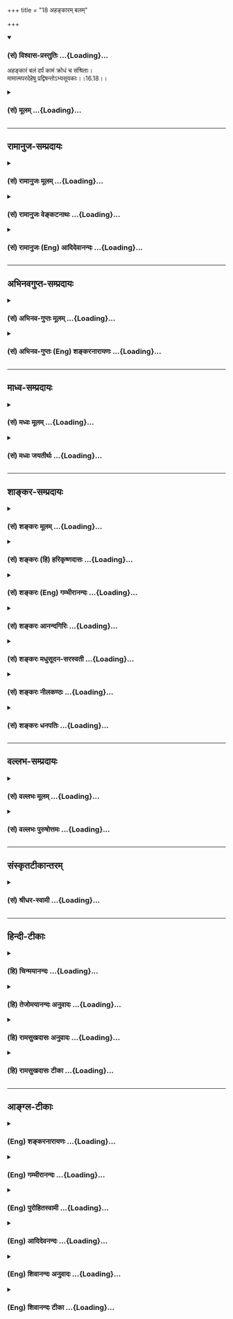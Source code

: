 +++
title = "18 अहङ्कारम् बलम्"

+++
<div class="js_include" newlevelforh1="3" title="(सं) विश्वास-प्रस्तुतिः" unfilled url="/purANam/mahAbhAratam/06-bhIShma-parva/02-bhagavad-gItA-parva/saMskRtam/vishvAsa-prastutiH/16_daivAsura-sampad-vib/18_ahankAram_balam.md">
<details open><summary><h3>(सं) विश्वास-प्रस्तुतिः ...{Loading}...</h3></summary>

अहङ्कारं बलं दर्पं कामं क्रोधं च संश्रिताः।  
मामात्मपरदेहेषु प्रद्विषन्तोऽभ्यसूयकाः।।16.18।।
</details>
</div>
<div class="js_include collapsed" newlevelforh1="3" title="(सं) मूलम्" unfilled url="/purANam/mahAbhAratam/06-bhIShma-parva/02-bhagavad-gItA-parva/saMskRtam/mUlam/16_daivAsura-sampad-vib/18_ahankAram_balam.md">
<details><summary><h3>(सं) मूलम् ...{Loading}...</h3></summary>

अहङ्कारं बलं दर्पं कामं क्रोधं च संश्रिताः।  
मामात्मपरदेहेषु प्रद्विषन्तोऽभ्यसूयकाः।।16.18।।
</details>
</div>


_________________
## रामानुज-सम्प्रदायः
<div class="js_include collapsed" newlevelforh1="3" title="(सं) रामानुजः मूलम्" unfilled url="/purANam/mahAbhAratam/06-bhIShma-parva/02-bhagavad-gItA-parva/saMskRtam/rAmAnujaH/mUlam/16_daivAsura-sampad-vib/18_ahankAram_balam.md">
<details><summary><h3>(सं) रामानुजः मूलम् ...{Loading}...</h3></summary>

।।16.18।। अनन्यापेक्षः अहम् एव सर्वं करोमि इति एवंरूपम् **अहङ्कारम्**
आश्रिताः; तथा सर्वस्य करणे मद्बलम् एव पर्याप्तम् इति च **बलम्;**
अतोमत्सदृशो न कश्चिद् अस्ति इति च **दर्पम्;**एवंभूतस्य मम काममात्रेण
सर्वं संपत्स्यते इति **कामम्;**मम ये अनिष्टकारिणः तान् सर्वान् हनिष्यामि
इति **च क्रोधम्;** एवम् एतान् **संश्रिताः** स्वदेहेषु **परदेहेषु** च
अवस्थितं सर्वस्य कारयितारं पुरुषोत्तमं **माम् अभ्यसूयकाः प्रद्विषन्तः**
कुयुक्तिभिः मत्स्थितौ दोषम् आविष्कुर्वन्तो माम् असहमानाः; अहङ्कारादिकान्
संश्रिताः; यागादिकं सर्वं क्रियाजातं कुर्वते इत्यर्थः।

</details>
</div>
<div class="js_include collapsed" newlevelforh1="3" title="(सं) रामानुजः वेङ्कटनाथः" unfilled url="/purANam/mahAbhAratam/06-bhIShma-parva/02-bhagavad-gItA-parva/saMskRtam/rAmAnujaH/venkaTanAthaH/16_daivAsura-sampad-vib/18_ahankAram_balam.md">
<details><summary><h3>(सं) रामानुजः वेङ्कटनाथः ...{Loading}...</h3></summary>

  
  
।।16.18।। पुनरुक्त्यादिपरिहारायानन्तरश्लोकस्य
सात्त्विकयजनेतिकर्तव्यतारूपगुणवैपरीत्यपरत्वमाह -- ते चेदृग्भूता यजन्त
इति। भगवानेव सर्वं कारयतीत्यस्य प्रतिक्षेपोऽहङ्कारः; यत्परिहाराय
स्मर्यतेयद्यहङ्कारमाश्रित्य यज्ञदानतपःक्रियाः। कुर्वंस्तत्फलमाप्नोति
पुनरावर्तनं तु तत् इति। बलवत्त्वमात्रस्यादोषत्वेऽपिभगवतो बलेन
इत्यादेर्विपरीतं स्वबलपर्याप्त्यनुसन्धानम्; तदुभयमूलो दर्पः
सर्वावज्ञानहेतुः पूज्यपूजाप्रतिस्पर्धी
भगवत्प्रसादादेवेष्टप्राप्त्यनिष्टपरिहारावित्यस्य विपरीतौ कामक्रोधाविति
क्रमेण दाम्भिकयज्ञेतिकर्तव्यताक्रमं विवृणोतिअनन्यापेक्ष इत्यादिभिः।
संश्रिताः सम्यनाश्रिताः; निरपेक्षहेतुत्वेनाभिमन्यमाना इत्यर्थः।
अत्रपरदेहेष्विति यज्ञानुकूलप्रतिकूलऋत्विक्तस्करादिविवक्षया सप्तम्या
स्थितिः सिद्धा सा च प्रवर्तनाद्यर्थमिति श्रुत्यादिभिः प्राक्प्रपञ्चितम्
तत्प्रतिपत्तिविरुद्धं स्मारयतिसर्वस्य कारयितारमिति।
हितप्रवर्तनमेवासूयाहेतुरिति भावः। पुरुषोत्तममिति --
यद्वैलक्षण्यविज्ञानमात्रात् कृतकृत्यो भवतीत्युक्तं; स हि महोपकारी
द्वेषासूयास्पदमेषामिति भावः। सर्वप्रवर्तनादिगुणकथनं; गुणेषु
दोषाविष्करणरूपासूयालक्षणव्यक्त्यर्थं च। पुरुषोत्तमप्रकरणे हि
स्मृत्यादिप्रवर्तनायसर्वस्य चाहं हृदि सन्निविष्टः \[15।15\] इत्युक्तम्
तदेवात्रमामात्मपरदेहेषु इत्यनेन स्मार्यत इति च
भावः। प्रद्विषन्तोऽभ्यसूयकाः इत्यनयोः प्रातिलोम्येन हेतुकार्यतयाऽन्वय
क्रमं यजन्त इत्यनुकर्षणेन वाक्यसमाप्तिं चाऽऽहकुयुक्तिभिरिति।
ईश्वरपरतन्त्रत्वे कथं कर्मवश्यता फलानां कर्ममूलत्वे च किमीश्वरेणेत्यादयः
कुयुक्तयः। अनसूयालक्षणव्याजेनासूयामपि बृहस्पतिरलक्षयत् -- न गुणान्गुणिनो
हन्ति स्तौति मन्दगुणा(चान्यान्गुणा) नपि। नान्यदोषेषु रमते (न
हसेच्चान्यदोषांश्च) साऽनसूया प्रकीर्तिता \[अ.स्मृ.37\] इति।
असहिष्णुत्वरूपेण लक्षणेन द्वेषं विवृणोतिमामसहमाना इति। असहमानत्वं च
तदाज्ञातिलङ्घनपर्यन्तमनुसन्धेयम्। एतच्च स्ववंश्यानामप्यशुचिनरकपतने
निदानम् यथोच्यतेमज्जन्ति पितरस्तस्य नरके शाश्वतीः समाः। द्विष्याद्यो
विबुधश्रेष्ठं देवं नारायणं हरिम् \[म.भा.12।346।6\] इति। एवंये द्विषन्ति
महात्मानं न स्मरन्ति च केशवम् (जनार्दनम)। न तेषां पुण्यतीर्थेषु गतिः
संसर्गिणामपि \[म.भा.12।336।36कुं.को.\] इत्यादि
चात्रानुसन्धेयम्। नामयज्ञैः \[16।17\] इत्यस्योपलक्षणमाहयागादिकं
सर्वमिति। ,

</details>
</div>
<div class="js_include collapsed" newlevelforh1="3" title="(सं) रामानुजः (Eng) आदिदेवानन्दः" unfilled url="/purANam/mahAbhAratam/06-bhIShma-parva/02-bhagavad-gItA-parva/saMskRtam/rAmAnujaH/english/AdidevAnandaH/16_daivAsura-sampad-vib/18_ahankAram_balam.md">
<details><summary><h3>(सं) रामानुजः (Eng) आदिदेवानन्दः ...{Loading}...</h3></summary>

16.18 They depend on their egoism in the form of 'I can do everything
without the help of anyone'; likewise, in performing everything they
depend on their power, 'My power is sufficient'; hence pride takes the
following form, 'There is nobody like myself. Desire takes the form of,
'Because I am so, everything is fulfilled by my mere desire.' 'Wrath
consits in conceiving, 'I shall slay those who cause evil to me.' Thus,
depending on themselves, they evince malice towards Me, the Supreme
Person abiding in their own bodies as well as in the bodies of others;
and they hate Me. They endeavour to invent fallacious arguments against
My existence, and being unable to tolerate Me, they perform all acts
like sacrifices etc., depending only on their egoism.

</details>
</div>


_________________
## अभिनवगुप्त-सम्प्रदायः
<div class="js_include collapsed" newlevelforh1="3" title="(सं) अभिनव-गुप्तः मूलम्" unfilled url="/purANam/mahAbhAratam/06-bhIShma-parva/02-bhagavad-gItA-parva/saMskRtam/abhinava-guptaH/mUlam/16_daivAsura-sampad-vib/18_ahankAram_balam.md">
<details><summary><h3>(सं) अभिनव-गुप्तः मूलम् ...{Loading}...</h3></summary>

।।16.17 -- 16.20।। आत्मसंभाविता इत्यादि गतिमित्यन्तम्। यज्ञैर्यजन्ते नाम;
निष्फलमित्यर्थः। क्रोधेन हि सर्वं नश्यतीत्यर्थः। यद्वा नामयज्ञैः;
संज्ञामात्रेणैव +++(S; omit एव)+++ ये यज्ञाः तैः +++(S; omit तैः)+++। अथवा --
नामार्थं प्रसिद्ध्यर्थं ये यज्ञाः +++(omits ये यज्ञाः)+++ -- येन +++(S omits
येन)+++ यज्ञयाजी अयम् इति व्यपदेशो जायते -- ते दम्भपूर्वका एव; न तु फलन्ति।
क्रोधादिरूषितत्वादेव लोकान् द्विषन्तो मामेव द्विषन्ति। अहं वासुदेवो हि
सर्वावासः। आत्मनि च द्वेषवन्तः आत्मनो ( आत्मने) ह्यहितं निरयपातहेतुम्
आचरन्ति +++(S उपाचरन्ति)+++। तांश्चाहम् आसुरीष्वेव योनिषु क्षिपामि।

</details>
</div>
<div class="js_include collapsed" newlevelforh1="3" title="(सं) अभिनव-गुप्तः (Eng) शङ्करनारायणः" unfilled url="/purANam/mahAbhAratam/06-bhIShma-parva/02-bhagavad-gItA-parva/saMskRtam/abhinava-guptaH/english/shankaranArAyaNaH/16_daivAsura-sampad-vib/18_ahankAram_balam.md">
<details><summary><h3>(सं) अभिनव-गुप्तः (Eng) शङ्करनारायणः ...{Loading}...</h3></summary>

16.18 See Coment under 16.20

</details>
</div>


_________________
## माध्व-सम्प्रदायः
<div class="js_include collapsed" newlevelforh1="3" title="(सं) मध्वः मूलम्" unfilled url="/purANam/mahAbhAratam/06-bhIShma-parva/02-bhagavad-gItA-parva/saMskRtam/madhvaH/mUlam/16_daivAsura-sampad-vib/18_ahankAram_balam.md">
<details><summary><h3>(सं) मध्वः मूलम् ...{Loading}...</h3></summary>

।।16.18।। मामात्मपरदेहेष्विति। न कस्यचिद्विष्णुः कारयिता। यदि
स्यान्ममपीदानीं कारयत्वित्यादि ईश्वरो यदि सर्वस्य कारकः कारयीत माम्।
अद्येति वादिनं ब्रूयात्सदाऽधो यास्यसि इति सामवेदे यास्कश्रुतिः।

</details>
</div>
<div class="js_include collapsed" newlevelforh1="3" title="(सं) मध्वः जयतीर्थः" unfilled url="/purANam/mahAbhAratam/06-bhIShma-parva/02-bhagavad-gItA-parva/saMskRtam/madhvaH/jayatIrthaH/16_daivAsura-sampad-vib/18_ahankAram_balam.md">
<details><summary><h3>(सं) मध्वः जयतीर्थः ...{Loading}...</h3></summary>

।।16.18।। भगवद्द्वेषस्यात्मपरदेहाधिकरणत्वं कथं इत्यत आह **मामि**ति। कुतो
न कारयिता यदि स्यात्तर्हीदानीमकुर्वाणं मामपि कारयतु; कुर्वाणं च
निवारयतु; इत्यर्थः। सदाधो नित्यनरकम्।

</details>
</div>


_________________
## शाङ्कर-सम्प्रदायः
<div class="js_include collapsed" newlevelforh1="3" title="(सं) शङ्करः मूलम्" unfilled url="/purANam/mahAbhAratam/06-bhIShma-parva/02-bhagavad-gItA-parva/saMskRtam/shankaraH/mUlam/16_daivAsura-sampad-vib/18_ahankAram_balam.md">
<details><summary><h3>(सं) शङ्करः मूलम् ...{Loading}...</h3></summary>

।।16.18।। --,**अहंकारं** अहंकरणम् अहंकारः; विद्यमानैः अविद्यमानैश्च
गुणैः आत्मनि अध्यारोपितैः विशिष्टमात्मानमहम् इति मन्यते; सः अहंकारः
अविद्याख्यः कष्टतमः; सर्वदोषाणां मूलं सर्वानर्थप्रवृत्तीनां च; तम्। तथा
**बलं** पराभिभवनिमित्तं कामरागान्वितम्। **दर्पं** दर्पो नाम यस्य उद्भवे
धर्मम् अतिक्रामति सः अयम् अन्तःकरणाश्रयः दोषविशेषः। **कामं**
स्त्र्यादिविषयम्। **क्रोधम्** अनिष्टविषयम्। एतान् अन्यांश्च महतो दोषान्
**संश्रिताः।** किं च ते **माम्** ईश्वरम् **आत्मपरदेहेषु** स्वदेहे
परदेहेषु च तद्बुद्धिकर्मसाक्षिभूतं मां **प्रद्विषन्तः;**
मच्छासनातिवर्तित्वं प्रद्वेषः; तं कुर्वन्तः **अभ्यसूयकाः**
सन्मार्गस्थानां गुणेषु असहमानाः।।

</details>
</div>
<div class="js_include collapsed" newlevelforh1="3" title="(सं) शङ्करः (हि) हरिकृष्णदासः" unfilled url="/purANam/mahAbhAratam/06-bhIShma-parva/02-bhagavad-gItA-parva/saMskRtam/shankaraH/hindI/harikRShNadAsaH/16_daivAsura-sampad-vib/18_ahankAram_balam.md">
<details><summary><h3>(सं) शङ्करः (हि) हरिकृष्णदासः ...{Loading}...</h3></summary>

।।16.18।। अहंकार -- हमहम करनेका नाम अहंकार है; जिसके द्वारा अपनेमें
आरोपित किये हुए विद्यमान और अविद्यमान गुणोंसे अपनेको युक्त मानकर मनुष्य
हम हैं ऐसा मानता है; उसे अहंकार कहते हैं। यह अविद्या नामका बड़ा कठिन
दोष; समस्त दोषोंका और समस्त अनर्थमय प्रवृत्तियोंका मूल कारण है। कामना और
आसक्तिसे युक्त; दूसरेका पराभव करनेके लिये होनेवाला बल; दर्प -- जिसके
उत्पन्न होनेपर मनुष्य धर्मको अतिक्रमण कर जाता है; अन्तःकरणके आश्रित उस
दोषविशेषका नाम दर्प है। तथा स्त्री आदिके विषयमें होनेवाला काम और किसी
प्रकारका अनिष्ट होनेसे होनेवाला क्रोध; इन सब,दोषोंको तथा अन्यान्य महान्
दोषोंको भी अवलम्बन करनेवाले होते हैं। इसके सिवा वे अपने और दूसरोंके
शरीरमें स्थित; उनकी बुद्धि और कर्मके साक्षी; मुझ ईश्वरसे द्वेष करनेवाले
होते हैं -- मेरी आज्ञाको उल्लङ्घन करके चलना ही मुझसे द्वेष करना है; वे
वैसा करनेवाले हैं और सन्मार्गमें स्थित पुरुषोंके गुणोंको सहन न करके;
उनकी निन्दा करनेवाले होते हैं।

</details>
</div>
<div class="js_include collapsed" newlevelforh1="3" title="(सं) शङ्करः (Eng) गम्भीरानन्दः" unfilled url="/purANam/mahAbhAratam/06-bhIShma-parva/02-bhagavad-gItA-parva/saMskRtam/shankaraH/english/gambhIrAnandaH/16_daivAsura-sampad-vib/18_ahankAram_balam.md">
<details><summary><h3>(सं) शङ्करः (Eng) गम्भीरानन्दः ...{Loading}...</h3></summary>

16.18 Ahankaram, egotism-that which considers the Self to which have
been imputed actual and imaginary alities as 'I am this', which is
called ignorance and is most painful, and is the source of all ills as
also of all evil deeds; so also balam, power, which seeds to defear
others and is associated with passion and desire; darpam, arrogance, a
particular defect abiding in the mind, on the upsurge of which one
transgresses righteousness; kamam, passion with regard to women and
others; krodham, anger at things tha are undesirable;-samsritah,
resorting to these and other great evils; and further, pradvisantah,
hating; mam, Me, God-transgression of My ;nds is hatred (towards Me);
indulging in that, atma-para-dehesu, in their own and others' bodies as
the witness of their intellects and actions; (they become) abhyasuyakah,
envious by nature, intolerant of the alities of those who tread the
right path.

</details>
</div>
<div class="js_include collapsed" newlevelforh1="3" title="(सं) शङ्करः आनन्दगिरिः" unfilled url="/purANam/mahAbhAratam/06-bhIShma-parva/02-bhagavad-gItA-parva/saMskRtam/shankaraH/AnandagiriH/16_daivAsura-sampad-vib/18_ahankAram_balam.md">
<details><summary><h3>(सं) शङ्करः आनन्दगिरिः ...{Loading}...</h3></summary>

।।16.18।। आसुरीं संपदमभिजातैरधर्मजातमेव संचीयते प्रवृत्तेरपि वैदिके नैव
पुण्यमित्युक्तम्। ब्रह्मज्ञानात्पुनरासुरा दूरादेवोद्विजन्त इत्याह --
**अहंकारमिति।** अहंकारमेव स्फोरयति -- **विद्यमानैरिति।**
अध्यारोपितवैशिष्ट्यविषयत्वादहंकारस्याविद्यामूलत्वेनाविद्यात्वमाह --
**अविद्याख्य इति।** विवेकिभिस्तस्यातियत्नादेव हेयत्वं सूचयति -- **कष्टतम
इति।** तदेव स्पष्टयति -- **सर्वेति।** तं संश्रिता इति संबन्धः।
कार्यकरणसामर्थ्यमुक्तविशेषणं बलम्। अहंकार एव महवदधीरणापर्यन्तत्वेन
परिणतो दर्पस्तं व्याकरोति -- **दर्पो नामेत्यादिना।** अन्यांश्च
दोषान्मात्सर्यादीन्। न केवलमुक्तमेव तेषां विशेषणं किंतु कष्टतममस्ति
विशेषणान्तरमित्याह -- **किञ्चेति।** यद्यपीश्वरं प्रति द्वेषस्तेषां
संभाव्यते तथापि कथं स्वदेहे परदेहेषु च तं प्रति द्वेषो नहि तत्र
भोक्तारमन्तरेणेश्वरस्यावस्थानमित्याशङ्क्याह -- **तद्बुद्धीति।**
तेषामीश्वरं प्रति द्वेषमेव प्रकटयति, -- **मच्छासनेति।** ईश्वरस्य शासनं
श्रुतिस्मृतिरूपं तदतिवर्तित्वं तदुक्तार्थज्ञानानुष्ठानपराङ्मुखत्वम्।

</details>
</div>
<div class="js_include collapsed" newlevelforh1="3" title="(सं) शङ्करः मधुसूदन-सरस्वती" unfilled url="/purANam/mahAbhAratam/06-bhIShma-parva/02-bhagavad-gItA-parva/saMskRtam/shankaraH/madhusUdana-sarasvatI/16_daivAsura-sampad-vib/18_ahankAram_balam.md">
<details><summary><h3>(सं) शङ्करः मधुसूदन-सरस्वती ...{Loading}...</h3></summary>

।।16.18।। यक्ष्ये दास्यामीत्यादिसंकल्पेन दम्भाहंकारादिप्रधानेन
प्रवृत्तानामासुराणां बहिरङ्गसाधनमपि यागदानादिकं कर्म न
सिध्यत्यन्तरङ्गसाधनं तु ज्ञानवैराग्यभगवद्भजनादि तेषां दूरापास्तमेवेत्याह
-- अहंकारमिति। अहमभिमानरूपो योऽहंकारः स सर्वसाधारणः
एतैरारोपितैर्गुणैरात्मनो महत्त्वाभिमानमहंकारं,तथा बलं परपरिभवनिमित्तं
शरीरगतसामर्थ्यविशेषं दर्पं परावधीरणारूपं गुरुनृपाद्यतिक्रमकारणं
वित्तदोषविशेषं काममिष्टविषयाभिलाषं क्रोधमनिष्टविषयद्वेषं;
चकारात्परगुणासहिष्णुत्वरूपं मात्सर्यंमेवमन्यांश्च महतो दोषान् संश्रिताः
एतादृशा अपि पतितास्तव भक्त्या पूताः सन्तो नरके न पतिष्यन्तीति
चेन्नेत्याह। मामीश्वरं भगवन्तमात्मपरदेहेष्वात्मनां तेषामासुराणां परेषां
च तत्पुत्रभार्यादीनां देहेषु प्रेमास्पदेषु तत्तद्बुद्धिकर्मसाक्षितया
सन्तमतिप्रेमास्पदमपि दुर्दैवपरिपाकात्प्रद्विषन्तः ईश्वरस्य मम शासनं
श्रुतिस्मृतिरूपं तदुक्तार्थानुष्ठानपराङ्मुखतया तदतिवर्तनं मे
प्रद्वेषस्तं कुर्वन्तो नृपाद्या ज्ञान(लङ्घन)वरणमेव हि तत्प्रद्वेष इति
प्रसिद्धं लोके। ननु गुर्वादयः कथं तान्नानुशासन्ति तत्राह -- अभ्यसूयकाः
गुर्वादीनां वैदिकमार्गस्थानां कारुण्यादिगुणेषु प्रतारणादिदोषारोपकाः।
अतस्ते सर्वसाधनशून्या नरक एव पतन्तीत्यर्थः। मामात्मपरदेहेष्वित्यस्यापरा
व्याख्या। स्वदेहेषु परदेहेषु च चिदंशेन स्थितं मां प्रद्विषन्तो यजन्ते।
दम्भयज्ञेषु श्रद्धाया अभावाद्दीक्षादिनात्मनो वृथैव पीडा भवति। तथा
पश्वादीनामप्यविधिना हिंसया चैतन्यद्रौहमात्रमवशिष्यत इत्यपरा व्याख्या।
आत्मदेहे। जीवानाविष्टे भगवल्लीलाविग्रहे वासुदेवादिसमाख्ये
मनुष्यत्वादिभ्रमान्मां प्रद्विषन्तस्तथा परदेहेषु भक्तदेहेषु
प्रह्रादादिसमाख्येषु सर्वदाविर्भूतं मां प्रद्विषन्त इति योजना। उक्तंहि
नवमेअवजानन्ति मां मूढा मानुषीं तनुमाश्रितम्। परं भावमजानन्तो मम
भूतमहेश्वरम्।। मोघाशा मोघकर्माणो मोघज्ञाना विचेतसः। राक्षसीमासुरीं चैव
प्रकृतिं मोहिनीं श्रिताः इतिअव्यक्तं व्यक्तिमापन्नं मन्यन्ते मामबुद्धयः
इति चान्यत्र। तथाच भजनीयद्वेषान्न भक्त्या पूतता तेषां संभवतीत्यर्थः।

</details>
</div>
<div class="js_include collapsed" newlevelforh1="3" title="(सं) शङ्करः नीलकण्ठः" unfilled url="/purANam/mahAbhAratam/06-bhIShma-parva/02-bhagavad-gItA-parva/saMskRtam/shankaraH/nIlakaNThaH/16_daivAsura-sampad-vib/18_ahankAram_balam.md">
<details><summary><h3>(सं) शङ्करः नीलकण्ठः ...{Loading}...</h3></summary>

।।16.18।। अहंकारोऽहमेव सर्वश्रेष्ठ इति बुद्धिः। बलं शारीरं
धनाभिजननिमित्तं च। दर्पं परावज्ञाम्। कामं क्रोधं च संश्रिताः। मां
सर्वदेहेषु प्रविष्टम्। आत्मदेहे स्वदेहशोषणेनकर्षयन्तः शरीरस्थं
भूतग्राममचेतसः। मां चैवान्तःशरीरस्थं तान्विद्ध्यासुरनिश्चयान् इति
वक्ष्यमाणदिशा परदेहे च हिंसादिना प्रद्विषन्तः। अभ्यसूयकाः सर्वत्र गुणेषु
वेदोक्तेषु शमादिषु अशक्तत्वादिलक्षणं दोषमारोपयन्तः।

</details>
</div>
<div class="js_include collapsed" newlevelforh1="3" title="(सं) शङ्करः धनपतिः" unfilled url="/purANam/mahAbhAratam/06-bhIShma-parva/02-bhagavad-gItA-parva/saMskRtam/shankaraH/dhanapatiH/16_daivAsura-sampad-vib/18_ahankAram_balam.md">
<details><summary><h3>(सं) शङ्करः धनपतिः ...{Loading}...</h3></summary>

।।16.18।। न केवलं दभमेनाविधिपूर्वकं यजन्त इत्येतावदेवापि त्वहंकारं
विद्यामानैरविद्य मानौश्च गुणैरात्मन्यध्यारोपितैरात्मनो
विशिष्टत्वाभिमानमविद्याख्यं कष्टतमं सर्वदोषाणां सर्वानर्थप्रवत्तीनां च
मूलं तथा बलं पराभिभवमिमित्तं शरीरादिसामर्थ्यं कामरागान्वितं दर्प
धर्मातिक्रमतेमन्तःकरणाश्रयं दोषाविशेषं कामं स्त्र्यादिविषयं
क्रोधमनिष्टविषयं चतादेतानन्यांश्च मात्सर्यादीन्महतो दोषान् संश्रिताः।
किंच न केवलमहंकारादीनेव संश्रिताः कुंतु तदाश्रयेण मामीश्वरमात्मपरदेहेषु
स्वदेहेषु परदेहेषु च तद्धुद्धिकर्मसाक्षिणं मां प्रद्विषन्तः
श्रुतिस्मृतिरुपमच्छासनातिवर्तत्वं तदुक्तार्थानुष्ठानपराङ्युखत्वं
मद्वेषस्तं कुर्वन्तः दम्भेनाविधिपूर्वकं यजनं स्वदेहपीडनमहंकारदिकं
मदवज्ञानं च श्रुतिस्मृतिप्रतिषिद्धं समाश्रिता मदाज्ञातिवर्तन इत्यर्थः।
ननु सत्कर्मस्थानामनुवृत्तिं किमिति न कुर्वन्तीतिचेत्तत्राह। तेषां
गुणेष्वभ्यसूयकाः दोषाविष्करणशीलाः।

</details>
</div>


_________________
## वल्लभ-सम्प्रदायः
<div class="js_include collapsed" newlevelforh1="3" title="(सं) वल्लभः मूलम्" unfilled url="/purANam/mahAbhAratam/06-bhIShma-parva/02-bhagavad-gItA-parva/saMskRtam/vallabhaH/mUlam/16_daivAsura-sampad-vib/18_ahankAram_balam.md">
<details><summary><h3>(सं) वल्लभः मूलम् ...{Loading}...</h3></summary>

।।16.18।। अहङ्कारमिति। मां पुरुषोत्तमं सर्वेश्वरमिह लीलाकर्त्तारं सर्वत्र
वर्त्तमानं चेतनात्मानं च द्विपन्तो भवन्ति इदमेव तेषु महदासुरलक्षणं
पारुष्यम्।

</details>
</div>
<div class="js_include collapsed" newlevelforh1="3" title="(सं) वल्लभः पुरुषोत्तमः" unfilled url="/purANam/mahAbhAratam/06-bhIShma-parva/02-bhagavad-gItA-parva/saMskRtam/vallabhaH/puruShottamaH/16_daivAsura-sampad-vib/18_ahankAram_balam.md">
<details><summary><h3>(सं) वल्लभः पुरुषोत्तमः ...{Loading}...</h3></summary>

  
  
।।16.18।। अविधिपूर्वकं यजनं पूर्वं विवेचयति -- अहङ्कारमिति। अहङ्कारं
सत्त्वाभिमानं; बलं स्वसामर्थ्यं; दर्पं गर्वं; कामं मनोभिलाषं; क्रोधं
व्यर्थं हृदयक्लेशं; -- चकारेण हर्षोद्वेगादयः सङ्गृहीताः -- तान्
संश्रिताः सन्तः; आत्मपरदेहेषुमयि ते तेषु चाप्यहम् \[9।29\]
इत्युक्तरीत्या स्थितं मां प्रद्विषन्तः प्रकर्षेण द्वेषं कुर्वन्तो
मद्भजनादिनिन्दां कुर्वन्तः; अभ्यसूयकाः दोषरहितेषु दोषारोपकाः सन्तो यजन्त
इति पूर्वेणैव सम्बन्धः।  
  

</details>
</div>


_________________
## संस्कृतटीकान्तरम्
<div class="js_include collapsed" newlevelforh1="3" title="(सं) श्रीधर-स्वामी" unfilled url="/purANam/mahAbhAratam/06-bhIShma-parva/02-bhagavad-gItA-parva/saMskRtam/shrIdhara-svAmI/16_daivAsura-sampad-vib/18_ahankAram_balam.md">
<details><summary><h3>(सं) श्रीधर-स्वामी ...{Loading}...</h3></summary>

।।16.18।। अविधिपूर्वकत्वमेव प्रपञ्चयति **--** **अहंकारमिति।**
अहंकारादिसंश्रिताः सन्त आत्मपरदेहेषु स्वदेहेषु परदेहेषु च चिदंशेन स्थितं
मां प्रद्विषन्तो यजन्ते। दम्भयज्ञेषु श्रद्धाया अभावादात्मनो वृथैव पीडा
भवति। तथा पश्वादीनामपि अविधिना हिंसायां चैतन्यद्रोहमात्रमेवावशिष्यत इति
प्रद्विषन्त इत्युक्तम्। अभ्यसूयकाः सन्मार्गवर्तिनां गुणेषु दोषारोपकाः।

</details>
</div>


_________________
## हिन्दी-टीकाः
<div class="js_include collapsed" newlevelforh1="3" title="(हि) चिन्मयानन्दः" unfilled url="/purANam/mahAbhAratam/06-bhIShma-parva/02-bhagavad-gItA-parva/hindI/chinmayAnandaH/16_daivAsura-sampad-vib/18_ahankAram_balam.md">
<details><summary><h3>(हि) चिन्मयानन्दः ...{Loading}...</h3></summary>

।।16.18।। एक बार अहंकार के वशीभूत हो जाने पर मनुष्य का पशु से भी निम्नतम
स्तर तक निरन्तर पतन होता जाता है। कामना से उन्मत्त वह पुरुष सुसंस्कृत
मानव की प्रतिष्ठा से पदच्युत हो जाता है और तत्पश्चात् एक प्रभावहीन पशु
के समान संदिग्ध रूप में समाज में विचरण करता है ऐसा व्यक्ति शारीरिक
दृष्टि से मनुष्य होते हुए भी मानसिक दृष्टि से पशु ही होता है। इस श्लोक
में इन्हीं आसुरी लोगों का वर्णन किया गया है। यहाँ उल्लिखित अहंकारादि
अवगुणों में से एक अवगुण भी भ्रष्टता के तल तक गिराने के लिए पर्याप्त है;
परन्तु भगवान् कहते हैं कि आसुरी पुरुष इन सभी अवगुणों से युक्त होता है।
इतना ही नहीं; अपितु वह इन्हें ही श्रेष्ठ गुण मानकर इनका अवलम्बन भी करता
है। इनकी अभिव्यक्ति में ही वह सन्तोष का अनुभव करता है। प्राय नवयुवकों को
यह उपदेश दिया जाता है कि उन्हें अपनी निम्नस्तर की हीन प्रवृत्तियों के
प्रलोभनों का शिकार नहीं बनना चाहिए। कोई स्वच्छन्द प्रवृत्ति का युवक
प्रश्न पूछ सकता है कि इसमें क्या हानि है गीताचार्य कहते हैं कि सभी
सांस्कृतिक मूल्यों का अपमान करते हुए अहंकार स्वार्थ और कामुकता का जीवन
जीने का परिणाम सम्पूर्ण नाश है। उपर्युक्त आसुरी गुणों से युक्त लोग जीवन
की पवित्रता की उपेक्षा करेंगे और बिना किसी पश्चाताप् के उसे अपवित्र करने
में भी संकोच नहीं करेंगे। ये परनिन्दा में प्रवृत्त होंगे और सबके शरीर
में स्थित मुझ परमात्मा का द्वेष करेंगे। केवल शुद्धांन्तकरण में ही
परमात्मा अपने शुद्ध स्वरूप से व्यक्त होता है; न कि विषय वासनाओं से
आच्छादित अशुद्ध अन्तकरण में। सदाचार का पालन चित्त को शुद्ध करता है;
परन्तु अनैतिकता और दुराचार; जीवन के सुमधुर संगीत को अपने विकृत स्वरों के
द्वारा निरर्थक ध्वनि के रूप में परिवर्तित कर देते हैं। दुराचारी पुरुष
स्वयं अशान्त होकर अपने आसपास भी अशान्ति का वातावरण निर्मित करता है। अगले
श्लोक में इन असुरों के पतन को बताते हैं

</details>
</div>
<div class="js_include collapsed" newlevelforh1="3" title="(हि) तेजोमयानन्दः अनुवादः" unfilled url="/purANam/mahAbhAratam/06-bhIShma-parva/02-bhagavad-gItA-parva/hindI/tejomayAnandaH/anuvAdaH/16_daivAsura-sampad-vib/18_ahankAram_balam.md">
<details><summary><h3>(हि) तेजोमयानन्दः अनुवादः ...{Loading}...</h3></summary>

।।16.18।। अहंकार, बल, दर्प, काम और क्रोध के वशीभूत हुए परनिन्दा करने
वाले ये लोग अपने और दूसरों के शरीर में स्थित मुझ (परमात्मा) से द्वेष
करने वाले होते हैं।।

</details>
</div>
<div class="js_include collapsed" newlevelforh1="3" title="(हि) रामसुखदासः अनुवादः" unfilled url="/purANam/mahAbhAratam/06-bhIShma-parva/02-bhagavad-gItA-parva/hindI/rAmasukhadAsaH/anuvAdaH/16_daivAsura-sampad-vib/18_ahankAram_balam.md">
<details><summary><h3>(हि) रामसुखदासः अनुवादः ...{Loading}...</h3></summary>

।।16.18।। वे अहङ्कार, हठ, घमण्ड, कामना और क्रोधका आश्रय लेनेवाले मनुष्य
अपने और दूसरोंके शरीरमें रहनेवाले मुझ अन्तर्यामीके साथ द्वेष करते हैं
तथा (मेरे और दूसरोंके गुणोंमें) दोष-दृष्टि रखते हैं।

</details>
</div>
<div class="js_include collapsed" newlevelforh1="3" title="(हि) रामसुखदासः टीका" unfilled url="/purANam/mahAbhAratam/06-bhIShma-parva/02-bhagavad-gItA-parva/hindI/rAmasukhadAsaH/TIkA/16_daivAsura-sampad-vib/18_ahankAram_balam.md">
<details><summary><h3>(हि) रामसुखदासः टीका ...{Loading}...</h3></summary>

।।16.18।।***व्याख्या --***  **अहंकारं बलं दर्पं कामं क्रोधं च
संश्रिताः --** वे आसुर मनुष्य जो कुछ काम करेंगे; उसको अहङ्कार; हठ;
घमण्ड; काम और क्रोधसे करेंगे। जैसे भक्त भगवान्के आश्रित रहता है; ऐसे ही
वे आसुर लोग अहंकार; हठ; काम; आदिके आश्रित रहते हैं। उनके मनमें यह बात
अच्छी तरहसे जँची हुई रहती है कि अहङ्कार; हठ; घमण्ड; कामना और क्रोधके
बिना काम नहीं चलेगा संसारमें ऐसा होनेसे ही काम चलता है; नहीं तो
मनुष्योंको दुःख ही पाना पड़ता है जो इनका (अहङ्कार; हठ आदिका) आश्रय नहीं
लेते; वे बुरी तरहसे कुचले जाते हैं सीधेसादे व्यक्तिको संसारमें कौन
मानेगा इसलिये अहंकारादिके रहनेसे ही अपना मान होगा; सत्कार होगा और
लोगोंमें नाम होगा; जिससे लोगोंपर हमारा दबाव; आधिपत्य
रहेगा।**मामात्मपरदेहेषु प्रद्विषन्तः --** भगवान् कहते हैं कि मैं जो उनके
शरीरमें और दूसरोंके शरीरमें रहता हूँ; उस मेरे साथ वे आसुर मनुष्य वैर
रखते हैं। भगवान्के साथ वैर रखना क्या है -- **श्रुतिस्मृति ममैवाज्ञे य
उल्लङ्घ्य प्रवर्तते।  
  
** आज्ञाभङ्गी मम द्वेषी नरके पतति ध्रुवम्।। श्रुति और स्मृति -- ये दोनों
मेरी आज्ञाएँ हैं। इनका उल्लङ्घन करके जो मनमाने ढंगसे बर्ताव करता है; वह
मेरी आज्ञाभङ्ग करके मेरे साथ द्वेष रखनेवाला मनुष्य निश्चित ही नरकोंमें
गिरता है। वे अपने अन्तःकरणमें विराजमान परमात्माके साथ भी विरोध करते हैं
अर्थात् हृदयमें जो अच्छी स्फुरणाएँ होती हैं; सिद्धान्तकी अच्छी बातें आती
हैं; उनकी वे उपेक्षातिरस्कार करते हैं; उनको मानते नहीं। वे दूसरे लोगोंकी
अवज्ञा करते हैं; उनका तिरस्कार करते हैं; अपमान करते हैं; उनको दुःख देते
हैं; उनसे अच्छी तरहसे द्वेष रखते हैं। यह सब उन प्राणियोंके रूपमें
भगवान्के साथ द्वेष करना है।**अभ्यसूयकाः --** वे मेरे और दूसरोंके
गुणोंमें दोषदृष्टि रखते हैं। मेरे विषयमें वे कहते हैं कि भगवान् बड़े
पक्षपाती हैं वे भक्तोंकी तो रक्षा करते हैं और दूसरोंका विनाश करते हैं;
यह बात बढ़िया नहीं है। आजतक जितने संतमहात्मा हुए हैं और अभी भी जो
संतमहात्मा तथा अच्छी स्थितिवाले साधक हैं; उनके विषयमें वे आसुर लोग कहते
हैं कि उनमें भी रागद्वेष; कामक्रोध; स्वार्थ; दिखावटीपन आदि दोष पाये जाते
हैं किसी भी संतमहात्माका चरित्र ऐसा नहीं है; जिसमें ये दोष न आये हों अतः
यह सब पाखण्ड है हमने भी इन सब बातोंको करके देखा है हमने भी संयम किया है;
भजन किया है; व्रत किये हैं; तीर्थ किये हैं; पर वास्तवमें इनमें कोई दम
नहीं है हमें तो कुछ नहीं मिला; मुफ्तमें ही दुःख पाया उनके करनेमें वह समय
हमारा व्यर्थमें ही बरबाद हुआ है वे लोग भी किसीके बहकावेमें आकर अपना समय
बरबाद कर रहे हैं अभी ये ऐसे प्रवाहमें बहे हुए हैं और उलटे रास्तेपर जा
रहे हैं अभी इनको होश नहीं है; पर जब कभी चेतेंगे; तब उनको भी पता लगेगा
आदिआदि।

</details>
</div>


_________________
## आङ्ग्ल-टीकाः
<div class="js_include collapsed" newlevelforh1="3" title="(Eng) शङ्करनारायणः" unfilled url="/purANam/mahAbhAratam/06-bhIShma-parva/02-bhagavad-gItA-parva/english/shankaranArAyaNaH/16_daivAsura-sampad-vib/18_ahankAram_balam.md">
<details><summary><h3>(Eng) शङ्करनारायणः ...{Loading}...</h3></summary>

16.18. Clinging fast to egotism, force, pride, craving, and anger, these
envious men hate Me in the bodies of their own and of others.

</details>
</div>
<div class="js_include collapsed" newlevelforh1="3" title="(Eng) गम्भीरानन्दः" unfilled url="/purANam/mahAbhAratam/06-bhIShma-parva/02-bhagavad-gItA-parva/english/gambhIrAnandaH/16_daivAsura-sampad-vib/18_ahankAram_balam.md">
<details><summary><h3>(Eng) गम्भीरानन्दः ...{Loading}...</h3></summary>

16.18 Resorting to egotism, power, arrogance, passion and anger, hating
Me in their own and others' bodies, (they become) \[As the finite verb
is missing in the verse, we have supplied 'they become'. S. adds the
verb prabhavanti, wax strong, from verse 9, and constructs the last
portion thus: '৷৷.the envious ones wax strond.' Following S. S.,
however, one may combine this verse with the preceding verse by taking
'perform sacrifices' as the finite verb.-Tr.'\] envious by nature.

</details>
</div>
<div class="js_include collapsed" newlevelforh1="3" title="(Eng) पुरोहितस्वामी" unfilled url="/purANam/mahAbhAratam/06-bhIShma-parva/02-bhagavad-gItA-parva/english/purohitasvAmI/16_daivAsura-sampad-vib/18_ahankAram_balam.md">
<details><summary><h3>(Eng) पुरोहितस्वामी ...{Loading}...</h3></summary>

16.18 Puffed up by power and inordinate conceit, swayed by lust and
wrath, these wicked people hate Me Who am within them, as I am within
all.

</details>
</div>
<div class="js_include collapsed" newlevelforh1="3" title="(Eng) आदिदेवनन्दः" unfilled url="/purANam/mahAbhAratam/06-bhIShma-parva/02-bhagavad-gItA-parva/english/AdidevanandaH/16_daivAsura-sampad-vib/18_ahankAram_balam.md">
<details><summary><h3>(Eng) आदिदेवनन्दः ...{Loading}...</h3></summary>

16.18 Depending on their egoism, power and pride, and also of desire and
wrath, these malicious men hate Me in their own bodies and in those of
others.

</details>
</div>
<div class="js_include collapsed" newlevelforh1="3" title="(Eng) शिवानन्दः अनुवादः" unfilled url="/purANam/mahAbhAratam/06-bhIShma-parva/02-bhagavad-gItA-parva/english/shivAnandaH/anuvAdaH/16_daivAsura-sampad-vib/18_ahankAram_balam.md">
<details><summary><h3>(Eng) शिवानन्दः अनुवादः ...{Loading}...</h3></summary>

16.18 Given over to egoism, power, haughtiness, lust and anger, these
malicious people hate Me in their own bodies and in those of others.

</details>
</div>
<div class="js_include collapsed" newlevelforh1="3" title="(Eng) शिवानन्दः टीका" unfilled url="/purANam/mahAbhAratam/06-bhIShma-parva/02-bhagavad-gItA-parva/english/shivAnandaH/TIkA/16_daivAsura-sampad-vib/18_ahankAram_balam.md">
<details><summary><h3>(Eng) शिवानन्दः टीका ...{Loading}...</h3></summary>

16.18 अहङ्कारम् egoism; बलम् power; दर्पम् haughtiness; कामम् lust;
क्रोधम् anger; च and; संश्रिताः possessed of; माम् Me; आत्मपरदेहेषु in
their own bodies and in those of others; प्रद्विषन्तः hating; अभ्यसूयकाः
(these) malicious people.Commentary They are selfsufficient and puffed
up with mental and material power. They pose too much. They resent it
much if they are belittled. The body is dearer to them than everything
else. They live solely for it. If anybody tries to thwart their plans or
schemes they become bitterly hostile towards him. They take vengeance on
him and try to kill him mercilessly. They are extremely meanminded. Just
as darness seems to be denser after night sets in; so also as
their,folly increases; their arrogance grows; their egoism develops;
their pride swells; and their delusion augments day by day. They use
brutal force to gain their selfish ends. They abuse and illtreat all
those people who are truthful and charitable; and who are devoted to
Me.Ahamkaram Egoism The selfarrogating principle; the effect or
modification of ignorance. This is the source of all the defects and
perversities in human nature and of all evil actions. Lust; anger;
greed; pride and hypocrisy are all attendants of egoism. It is very
difficult to overcome this dire enemy; but through Vichara (right eniry)
it can be annihilated.These Asuras who are very egoistic on account of
their deep ignorance esteem themselves very highly for the alities they
possess and for those which they falsely superimpose upon themselves.
They think that they are very great persons on account of the good
alities which they have superimposed upon themselves and their egoism is
increased thery. They try to humiliate others by using their financial
supremacy. They will bribe people to give false evidence and do anything
to attain their selfish ends.Balam Power accompanied by lust and
attachment. The Asuras use their strength of body to humiliate and
destroy others. If a man is not established in Yama (the fivefold canon
of ethical perfection; consisting of noninjury; truthfulness;
nonstealing; celibacy and noncovetousness); if he has no purity of
heart; if his mind is surcharged or saturated with evil tendencies; and
if he gets power of any sort; he will misuse or abuse it and try to
humiliate or abuse others. Powers or Siddhis are bound to come if one
practises concentration of mind. If he is endowed with Yama; he will
never misuse them and so he will never have a downfall. That is the
reason why Patanjali Maharshi says Powers are obstacles on the path of
Yoga. Shun them ruthlessly. March onwards to the goal. Climb the ladder
of Yoga till you attain the highest state of superconsciousness or
Godconsciousness. Do not look back. Have no memories of the past.Yama is
the very foundation of Yoga. Get yourself established in Yama before you
take to concentration and meditation. Many aspirants get a downfall
because they do not practise Yama to begin with. They jump at once to
the practice of concentration and meditation. This is sad mistake.Darpa
Haughtiness. A man whose heart is filled with haughtiness becomes very
insolent and unjust and assumes an overbearing and domineering attitude
towards others he never respects the elders; Gurus and others. This is a
peculiar vice that has its seat in the mind. When this evil ality
manifests itself; one swerves from the path of virtue.Krodha Anger
manifests itself when one gets something unplesant and when he comes
across something disagreeable.These Asuras hate Me; the Lord Who dwells
in their own bodies as the silent witness of their thoughts and actions.
They think that I am also a human being and hate Me. They do not
understand My allpervading and imperishable nature. They do not care at
all to know and follow. My ;nds or the injunctions given in the Vedas
and the Smritis. If anyone violates My ;nds given in the scriptures; it
is surely tantamount to an act of hatred towards Me. These people are
very malicious. They have evil intentions or impure motives. They are
jealous of those persons who are virtuous and who tread the path of
righteousness. Their hearts burn when they notice good alities in
others. This is Matsarya; a form of jealousy. If a man superimposes evil
alities on a virtuous man who is endowed with good alities; this is
Asuya. If his heart burns when he sees a wealthy or prosperous man; this
is Irshya.

</details>
</div>
